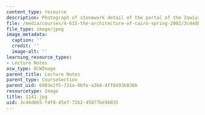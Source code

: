 ```yaml
---
content_type: resource
description: Photograph of stonework detail of the portal of the Zawiya.
file: /media/courses/4-615-the-architecture-of-cairo-spring-2002/3c44db65f4f845e772b245077be9b035_1141.jpg
file_type: image/jpeg
image_metadata:
  caption: ''
  credit: ''
  image-alt: ''
learning_resource_types:
- Lecture Notes
ocw_type: OCWImage
parent_title: Lecture Notes
parent_type: CourseSection
parent_uid: 6903e2f5-731a-0bfe-a3b8-4ff0493b836b
resourcetype: Image
title: 1141.jpg
uid: 3c44db65-f4f8-45e7-72b2-45077be9b035
---
```

